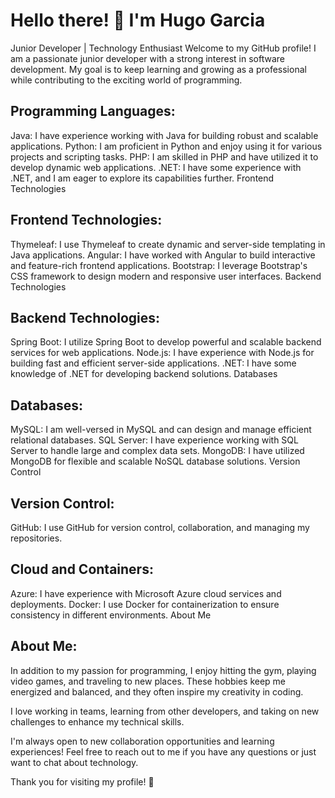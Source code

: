 # Hello there! 👋 I'm Hugo Garcia
Junior Developer | Technology Enthusiast
Welcome to my GitHub profile! I am a passionate junior developer with a strong interest in software development. My goal is to keep learning and growing as a professional while contributing to the exciting world of programming.

## Programming Languages:
Java: I have experience working with Java for building robust and scalable applications.
Python: I am proficient in Python and enjoy using it for various projects and scripting tasks.
PHP: I am skilled in PHP and have utilized it to develop dynamic web applications.
.NET: I have some experience with .NET, and I am eager to explore its capabilities further.
Frontend Technologies

## Frontend Technologies:
Thymeleaf: I use Thymeleaf to create dynamic and server-side templating in Java applications.
Angular: I have worked with Angular to build interactive and feature-rich frontend applications.
Bootstrap: I leverage Bootstrap's CSS framework to design modern and responsive user interfaces.
Backend Technologies

## Backend Technologies:
Spring Boot: I utilize Spring Boot to develop powerful and scalable backend services for web applications.
Node.js: I have experience with Node.js for building fast and efficient server-side applications.
.NET: I have some knowledge of .NET for developing backend solutions.
Databases

## Databases:
MySQL: I am well-versed in MySQL and can design and manage efficient relational databases.
SQL Server: I have experience working with SQL Server to handle large and complex data sets.
MongoDB: I have utilized MongoDB for flexible and scalable NoSQL database solutions.
Version Control

## Version Control:
GitHub: I use GitHub for version control, collaboration, and managing my repositories.
## Cloud and Containers:
Azure: I have experience with Microsoft Azure cloud services and deployments.
Docker: I use Docker for containerization to ensure consistency in different environments.
About Me

## About Me:
In addition to my passion for programming, I enjoy hitting the gym, playing video games, and traveling to new places. These hobbies keep me energized and balanced, and they often inspire my creativity in coding.

I love working in teams, learning from other developers, and taking on new challenges to enhance my technical skills.

I'm always open to new collaboration opportunities and learning experiences! Feel free to reach out to me if you have any questions or just want to chat about technology.

Thank you for visiting my profile! 👋

<!--
**hugoodev/hugoodev** is a ✨ _special_ ✨ repository because its `README.md` (this file) appears on your GitHub profile.

Here are some ideas to get you started:

- 🔭 I’m currently working on ...
- 🌱 I’m currently learning ...
- 👯 I’m looking to collaborate on ...
- 🤔 I’m looking for help with ...
- 💬 Ask me about ...
- 📫 How to reach me: ...
- 😄 Pronouns: ...
- ⚡ Fun fact: ...
-->
